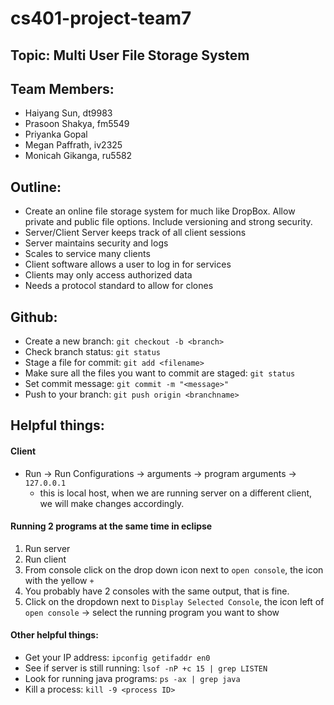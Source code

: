 # cs401-project-team7

## Topic: Multi User File Storage System

## Team Members:
* Haiyang Sun, dt9983
* Prasoon Shakya, fm5549
* Priyanka Gopal
* Megan Paffrath, iv2325
* Monicah Gikanga, ru5582

## Outline:
* Create an online file storage system for much like DropBox. Allow private and public file options. Include versioning and strong security.  
* Server/Client Server keeps track of all client sessions
* Server maintains security and logs
* Scales to service many clients
* Client software allows a user to log in for services
* Clients may only access authorized data
* Needs a protocol standard to allow for clones


## Github:
* Create a new branch: `git checkout -b <branch>`
* Check branch status: `git status`
* Stage a file for commit: `git add <filename>`
* Make sure all the files you want to commit are staged: `git status`
* Set commit message: `git commit -m "<message>"`
* Push to your branch: `git push origin <branchname>`

## Helpful things: 

#### Client
* Run -> Run Configurations -> arguments -> program arguments -> `127.0.0.1`
	* this is local host, when we are running server on a different client, we will make changes accordingly. 

#### Running 2 programs at the same time in eclipse
1. Run server
2. Run client
3. From console click on the drop down icon next to `open console`, the icon with the yellow `+`
4. You probably have 2 consoles with the same output, that is fine.
5. Click on the dropdown next to `Display Selected Console`, the icon left of `open console` -> select the running program you want to show

#### Other helpful things:
* Get your IP address: `ipconfig getifaddr en0`
* See if server is still running: `lsof -nP +c 15 | grep LISTEN`
* Look for running java programs: `ps -ax | grep java`
* Kill a process: `kill -9 <process ID>`